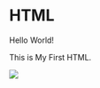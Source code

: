 # HTML

<html><head>
  <title> My First Webpage</title>
</head><body><hi> Hello World! </hi>
<p> This is My First HTML. </p><img src="2014 Harris.jpg">
</body></html>
